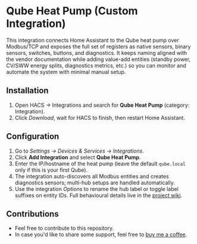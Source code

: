 # Qube Heat Pump (Custom Integration)

This integration connects Home Assistant to the Qube heat pump over Modbus/TCP and exposes the full set of registers as native sensors, binary sensors, switches, buttons, and diagnostics. It keeps naming aligned with the vendor documentation while adding value-add entities (standby power, CV/SWW energy splits, diagnostics metrics, etc.) so you can monitor and automate the system with minimal manual setup.

## Installation
1. Open HACS → Integrations and search for **Qube Heat Pump** (category: Integration).
2. Click *Download*, wait for HACS to finish, then restart Home Assistant.

## Configuration
1. Go to *Settings → Devices & Services → Integrations*.
2. Click **Add Integration** and select **Qube Heat Pump**.
3. Enter the IP/hostname of the heat pump (leave the default `qube.local` only if this is your first Qube).
4. The integration auto-discovers all Modbus entities and creates diagnostics sensors; multi-hub setups are handled automatically.
5. Use the integration *Options* to rename the hub label or toggle label suffixes on entity IDs. Full behavioural details live in the [project wiki](./wiki/README.md).

## Contributions
- Feel free to contribute to this repository.
- In case you'd like to share some support, feel free to [buy me a coffee](https://buymeacoffee.com/mattiegit).
  
